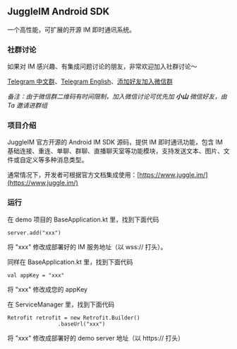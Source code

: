 
## JuggleIM Android SDK

一个高性能，可扩展的开源 IM 即时通讯系统。

### 社群讨论

如果对 IM 感兴趣、有集成问题讨论的朋友，非常欢迎加入社群讨论～

[Telegram 中文群](https://t.me/juggleim_zh)、[Telegram English](https://t.me/juggleim_en)、[添加好友加入微信群](https://downloads.juggleim.com/xiaoshan.jpg)

_备注：由于微信群二维码有时间限制，加入微信讨论可优先加 **小山** 微信好友，由 Ta 邀请进群组_

### 项目介绍

JuggleIM 官方开源的 Android IM SDK 源码，提供 IM 即时通讯功能，包含 IM 基础连接、重连、单聊、群聊、直播聊天室等功能模块，支持发送文本、图片、文件或自定义等多种消息类型。

通常情况下，开发者可根据官方文档集成使用：[https://www.juggle.im/](https://www.juggle.im/)

### 运行

在 demo 项目的 BaseApplication.kt 里，找到下面代码
```
server.add("xxx")
```
将 "xxx" 修改成部署好的 IM 服务地址（以 wss:// 打头）。

同样在 BaseApplication.kt 里，找到下面代码

```
val appKey = "xxx"
```
将 "xxx" 修改成您的 appKey

在 ServiceManager 里，找到下面代码

```
Retrofit retrofit = new Retrofit.Builder()
                .baseUrl("xxx")
```

将 "xxx" 修改成部署好的 demo server 地址（以 https:// 打头）
